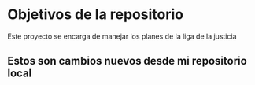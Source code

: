 # Objetivos de la repositorio

Este proyecto se encarga de manejar los planes de la liga de la justicia

## Estos son cambios nuevos desde mi repositorio local 